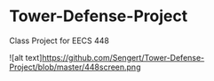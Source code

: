 # Tower-Defense-Project
Class Project for EECS 448

![alt text]https://github.com/Sengert/Tower-Defense-Project/blob/master/448screen.png

